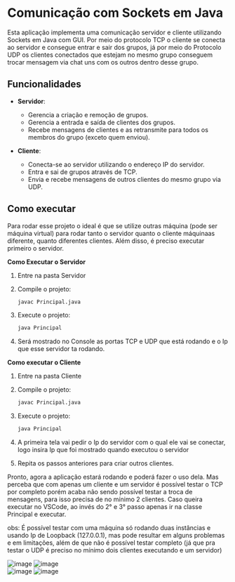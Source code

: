 # Comunicação com Sockets em Java
Esta aplicação implementa uma comunicação servidor e cliente utilizando Sockets em Java com GUI. Por meio do protocolo TCP o cliente se conecta 
ao servidor e consegue entrar e sair dos grupos, já por meio do Protocolo UDP os clientes conectados que estejam no mesmo grupo conseguem
trocar mensagem via chat uns com os outros dentro desse grupo.

## Funcionalidades 

- **Servidor**:
  - Gerencia a criação e remoção de grupos.
  - Gerencia a entrada e saída de clientes dos grupos.
  - Recebe mensagens de clientes e as retransmite para todos os membros do grupo (exceto quem enviou).


- **Cliente**:
  - Conecta-se ao servidor utilizando o endereço IP do servidor.
  - Entra e sai de grupos através de TCP.
  - Envia e recebe mensagens de outros clientes do mesmo grupo via UDP.

## Como executar

Para rodar esse projeto o ideal é que se utilize outras máquina (pode ser máquina virtual) para rodar tanto o servidor quanto o cliente máquinaas diferente, quanto diferentes clientes. Além disso, é preciso executar primeiro o servidor.

**Como Executar o Servidor**
1. Entre na pasta Servidor
   
2. Compile o projeto:
    ```sh
    javac Principal.java
    ```
3. Execute o projeto:
    ```sh
    java Principal
    ```
4. Será mostrado no Console as portas TCP e UDP que está rodando e o Ip que esse servidor ta rodando.

**Como executar o Cliente**
1. Entre na pasta Cliente
   
2. Compile o projeto:
    ```sh
    javac Principal.java
    ```
3. Execute o projeto:
    ```sh
    java Principal
    ```
4. A primeira tela vai pedir o Ip do servidor com o qual ele vai se conectar, logo insira Ip que foi mostrado quando executou o servidor
5. Repita os passos anteriores para criar outros clientes.   

Pronto, agora a aplicação estará rodando e poderá fazer o uso dela. Mas perceba que com apenas um cliente e um servidor é possível testar o TCP por completo porém
acaba não sendo possível testar a troca de mensagens, para isso precisa de no mínimo 2 clientes. Caso queira executar no VSCode, ao invés do 2° e 3° passo apenas ir na classe
Principal e executar.

obs: É possível testar com uma máquina só rodando duas instâncias e usando Ip de Loopback (127.0.0.1), mas pode resultar em alguns problemas e em
limitações, além de que não é possível testar completo (já que pra testar o UDP é preciso no mínimo dois clientes executando e um servidor)


  ![image](https://github.com/user-attachments/assets/1835021d-4df6-4d8f-b95a-09606f8e82b2)   ![image](https://github.com/user-attachments/assets/9dda7d01-920b-4af8-9718-5a71d7ab6042)  
  ![image](https://github.com/user-attachments/assets/117eee84-2e25-443f-a6c2-506a5d15ab86)  ![image](https://github.com/user-attachments/assets/73a2b05e-e40a-487c-a5c1-64c4764459ea)




